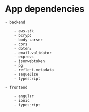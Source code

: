 # App dependencies

    - backend

        - aws-sdk
        - bcrypt
        - body-parser
        - cors
        - dotenv
        - email-validator
        - express
        - jsonwebtoken
        - pg
        - reflect-metadata
        - sequelize
        - typescript

    - frontend

        - angular
        - ionic
        - typescript